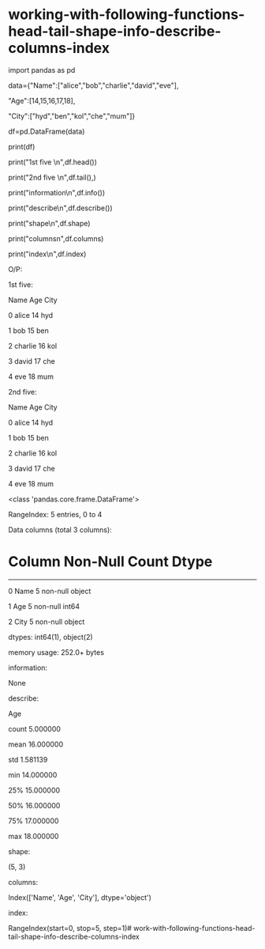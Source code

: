 # working-with-following-functions-head-tail-shape-info-describe-columns-index

import pandas as pd

data={"Name":["alice","bob","charlie","david","eve"],

"Age":[14,15,16,17,18],

"City":["hyd","ben","kol","che","mum"]}

df=pd.DataFrame(data)

print(df)

print("1st five \n",df.head())

print("2nd five \n",df.tail(),)

print("information\n",df.info())

print("describe\n",df.describe())

print("shape\n",df.shape)

print("columnsn",df.columns)

print("index\n",df.index)

O/P:

1st five:

Name Age City

0 alice 14 hyd

1 bob 15 ben

2 charlie 16 kol

3 david 17 che

4 eve 18 mum

2nd five:

Name Age City

0 alice 14 hyd

1 bob 15 ben

2 charlie 16 kol

3 david 17 che

4 eve 18 mum

<class 'pandas.core.frame.DataFrame'>

RangeIndex: 5 entries, 0 to 4

Data columns (total 3 columns):

# Column Non-Null Count Dtype

--- ------ -------------- -----

0 Name 5 non-null object

1 Age 5 non-null int64

2 City 5 non-null object

dtypes: int64(1), object(2)

memory usage: 252.0+ bytes

information:

None

describe:

Age

count 5.000000

mean 16.000000

std 1.581139

min 14.000000

25% 15.000000

50% 16.000000

75% 17.000000

max 18.000000

shape:

(5, 3)

columns:

Index(['Name', 'Age', 'City'], dtype='object')

index:

RangeIndex(start=0, stop=5, step=1)# work-with-following-functions-head-tail-shape-info-describe-columns-index
